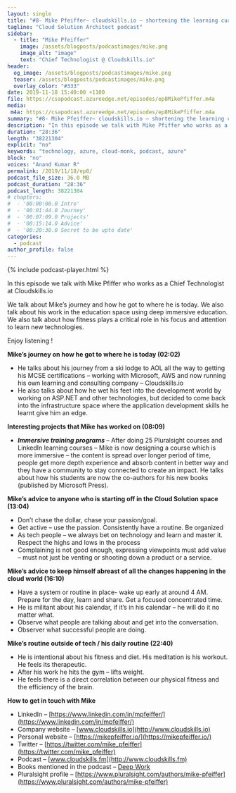 ```yaml
---
layout: single
title: "#8- Mike Pfeiffer– cloudskills.io – shortening the learning curve for others"
tagline: "Cloud Solution Architect podcast"
sidebar:
  - title: "Mike Pfeiffer"
    image: /assets/blogposts/podcastimages/mike.png
    image_alt: "image"
    text: "Chief Technologist @ Cloudskills.io"
header:
  og_image: /assets/blogposts/podcastimages/mike.png
  teaser: /assets/blogposts/podcastimages/mike.png
  overlay_color: "#333"
date: 2019-11-18 15:40:00 +1100
file: https://csapodcast.azureedge.net/episodes/ep8MikePfiffer.m4a
media: 
 m4a: https://csapodcast.azureedge.net/episodes/ep8MikePfiffer.m4a
summary: "#8- Mike Pfeiffer– cloudskills.io – shortening the learning curve for others"
description: "In this episode we talk with Mike Pfiffer who works as a Chief Technologist at Cloudskills.io. We talk about Mike’s journey and how he got to where he is today. We also talk about his work in the education space using deep immersive education. We also talk about how fitness plays a critical role in his focus and attention to learn new technologies."
duration: "28:36" 
length: "38221304"
explicit: "no" 
keywords: "technology, azure, cloud-monk, podcast, azure"
block: "no" 
voices: "Anand Kumar R"
permalink: /2019/11/18/ep8/
podcast_file_size: 36.0 MB 
podcast_duration: "28:36" 
podcast_length: 38221304
# chapters:
#  - '00:00:00.0 Intro'
#  - '00:01:44.0 Journey'
#  - '00:07:09.0 Projects'
#  - '00:15:14.0 Advice'
#  - '00:20:30.0 Secret to be upto date'
categories:
  - podcast
author_profile: false
---
```


{% include podcast-player.html %}


In this episode we talk with Mike Pfiffer who works as a Chief Technologist at Cloudskills.io

We talk about Mike’s journey and how he got to where he is today. We also talk about his work in the education space using deep immersive education. We also talk about how fitness plays a critical role in his focus and attention to learn new technologies.

Enjoy listening !

**Mike’s journey on how he got to where he is today (02:02)**

*   He talks about his journey from a ski lodge to AOL all the way to getting his MCSE certifications – working with Microsoft, AWS and now running his own learning and consulting company – Cloudskills.io
*   He also talks about how he wet his feet into the development world by working on ASP.NET and other technologies, but decided to come back into the infrastructure space where the application development skills he learnt give him an edge.

**Interesting projects that Mike has worked on (08:09)**

*   **_Immersive training programs_** – After doing 25 Pluralsight courses and LinkedIn learning courses – Mike is now designing a course which is more immersive – the content is spread over longer period of time, people get more depth experience and absorb content in better way and they have a community to stay connected to create an impact. He talks about how his students are now the co-authors for his new books (published by Microsoft Press).

**Mike’s advice to anyone who is starting off in the Cloud Solution space (13:04)**

*   Don’t chase the dollar, chase your passion/goal.
*   Get active – use the passion. Consistently have a routine. Be organized
*   As tech people – we always bet on technology and learn and master it. Respect the highs and lows in the process
*   Complaining is not good enough, expressing viewpoints must add value – must not just be venting or shooting down a product or a service.

**Mike’s advice to keep himself abreast of all the changes happening in the cloud world (16:10)**

*   Have a system or routine in place- wake up early at around 4 AM. Prepare for the day, learn and share. Get a focused concentrated time.
*   He is militant about his calendar, if it’s in his calendar – he will do it no matter what.
*   Observe what people are talking about and get into the conversation.
*   Observer what successful people are doing.

**Mike’s routine outside of tech / his daily routine (22:40)**

*   He is intentional about his fitness and diet. His meditation is his workout. He feels its therapeutic.
*   After his work he hits the gym – lifts weight.
*   He feels there is a direct correlation between our physical fitness and the efficiency of the brain.

**How to get in touch with Mike**

*   LinkedIn – [https://www.linkedin.com/in/mpfeiffer/](https://www.linkedin.com/in/mpfeiffer/)
*   Company website – [www.cloudskills.io](http://www.cloudskills.io)
*   Personal website – [https://mikepfeiffer.io/](https://mikepfeiffer.io/)
*   Twitter – [https://twitter.com/mike_pfeiffer](https://twitter.com/mike_pfeiffer)
*   Podcast – [www.cloudskills.fm](http://www.cloudskills.fm)
*   Books mentioned in the podcast – [Deep Work](https://www.amazon.com/Deep-Work-Focused-Success-Distracted/dp/1455586692)
*   Pluralsight profile – [https://www.pluralsight.com/authors/mike-pfeiffer](https://www.pluralsight.com/authors/mike-pfeiffer)

